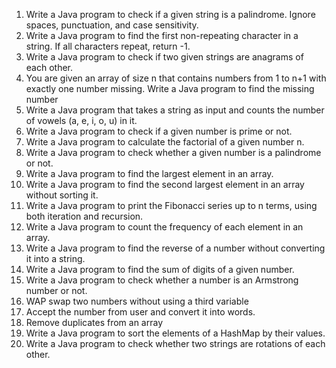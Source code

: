 1. Write a Java program to check if a given string is a palindrome. Ignore spaces, punctuation, and case sensitivity.
2. Write a Java program to find the first non-repeating character in a string. If all characters repeat, return -1.
3. Write a Java program to check if two given strings are anagrams of each other.
4. You are given an array of size n that contains numbers from 1 to n+1 with exactly one number missing. Write a Java program to find the missing number
5. Write a Java program that takes a string as input and counts the number of vowels (a, e, i, o, u) in it.
6. Write a Java program to check if a given number is prime or not.
7. Write a Java program to calculate the factorial of a given number n.
8. Write a Java program to check whether a given number is a palindrome or not.
9. Write a Java program to find the largest element in an array.
10. Write a Java program to find the second largest element in an array without sorting it.
11. Write a Java program to print the Fibonacci series up to n terms, using both iteration and recursion.
12. Write a Java program to count the frequency of each element in an array.
13. Write a Java program to find the reverse of a number without converting it into a string.
14. Write a Java program to find the sum of digits of a given number.
15. Write a Java program to check whether a number is an Armstrong number or not.
16. WAP swap two numbers without using a third variable
17. Accept the number from user and convert it into words.
18. Remove duplicates from an array
19. Write a Java program to sort the elements of a HashMap by their values.
20. Write a Java program to check whether two strings are rotations of each other.